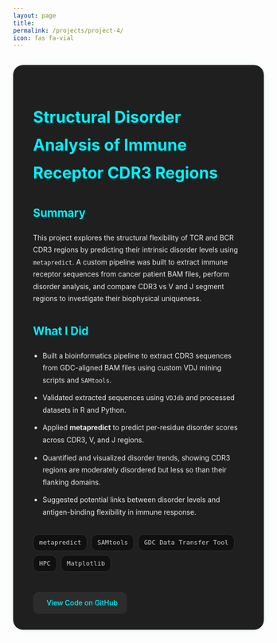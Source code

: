 ```yaml
---
layout: page
title: 
permalink: /projects/project-4/
icon: fas fa-vial
---
```


<style>
.project-container {
  background: #1f1f1f;
  padding: 2rem 2.5rem;
  border-radius: 20px;
  box-shadow: 0 0 20px rgba(0, 255, 255, 0.05);
  margin-top: 2rem;
  color: #eaeaea;
  line-height: 1.75;
}

.project-container h1 {
  color: #00f2ff;
  font-size: 2rem;
  margin-bottom: 0.3rem;
}

.project-container .meta {
  font-size: 0.9rem;
  color: #999;
  margin-bottom: 1.5rem;
}

.project-container h2 {
  font-size: 1.4rem;
  margin-top: 2rem;
  color: #00f2ff;
}

.project-container ul {
  margin-top: 1rem;
  padding-left: 1.2rem;
}

.project-container li {
  margin-bottom: 0.7rem;
}

.project-tags {
  display: flex;
  flex-wrap: wrap;
  gap: 0.5rem;
  margin: 0.5rem 0 2rem;
}

.project-tag {
  background: #101010;
  color: #ccc;
  border: 1px solid #333;
  padding: 0.3rem 0.7rem;
  font-size: 0.8rem;
  border-radius: 12px;
  font-family: monospace;
}

.project-links {
  margin-top: 2.5rem;
  display: flex;
  gap: 1.2rem;
  flex-wrap: wrap;
}

.project-links a {
  display: inline-flex;
  align-items: center;
  gap: 0.5rem;
  background: #2c2c2c;
  color: #00f2ff;
  padding: 0.6rem 1.2rem;
  border-radius: 12px;
  font-weight: 500;
  text-decoration: none;
  transition: background 0.3s ease;
}

.project-links a:hover {
  background: #00f2ff;
  color: #000;
}

.project-links i {
  font-size: 1rem;
}
</style>

<div class="project-container">

<h1>Structural Disorder Analysis of Immune Receptor CDR3 Regions</h1>

<h2>Summary</h2>
<p>
This project explores the structural flexibility of TCR and BCR CDR3 regions by predicting their intrinsic disorder levels using <code>metapredict</code>. A custom pipeline was built to extract immune receptor sequences from cancer patient BAM files, perform disorder analysis, and compare CDR3 vs V and J segment regions to investigate their biophysical uniqueness.
</p>

<h2>What I Did</h2>
<ul>
  <li>Built a bioinformatics pipeline to extract CDR3 sequences from GDC-aligned BAM files using custom VDJ mining scripts and <code>SAMtools</code>.</li>
  <li>Validated extracted sequences using <code>VDJdb</code> and processed datasets in R and Python.</li>
  <li>Applied <strong>metapredict</strong> to predict per-residue disorder scores across CDR3, V, and J regions.</li>
  <li>Quantified and visualized disorder trends, showing CDR3 regions are moderately disordered but less so than their flanking domains.</li>
  <li>Suggested potential links between disorder levels and antigen-binding flexibility in immune response.</li>
</ul>

<h2> </h2>
<div class="project-tags">
  <span class="project-tag">metapredict</span>
  <span class="project-tag">SAMtools</span>
  <span class="project-tag">GDC Data Transfer Tool</span>
  <span class="project-tag">HPC</span>
  <span class="project-tag">Matplotlib</span>
</div>

<h2> </h2>
<div class="project-links">
  <a href="https://github.com/Tushar-bioinfo/CDR3-Intrinsic-Disorder" target="_blank">
    <i class="fab fa-github"></i> View Code on GitHub
  </a>
</div>

</div>
